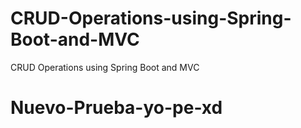 # CRUD-Operations-using-Spring-Boot-and-MVC
CRUD Operations using Spring Boot and MVC
# Nuevo-Prueba-yo-pe-xd
